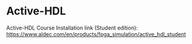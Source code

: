 # Active-HDL
Active-HDL Course
Installation link (Student edition): https://www.aldec.com/en/products/fpga_simulation/active_hdl_student
